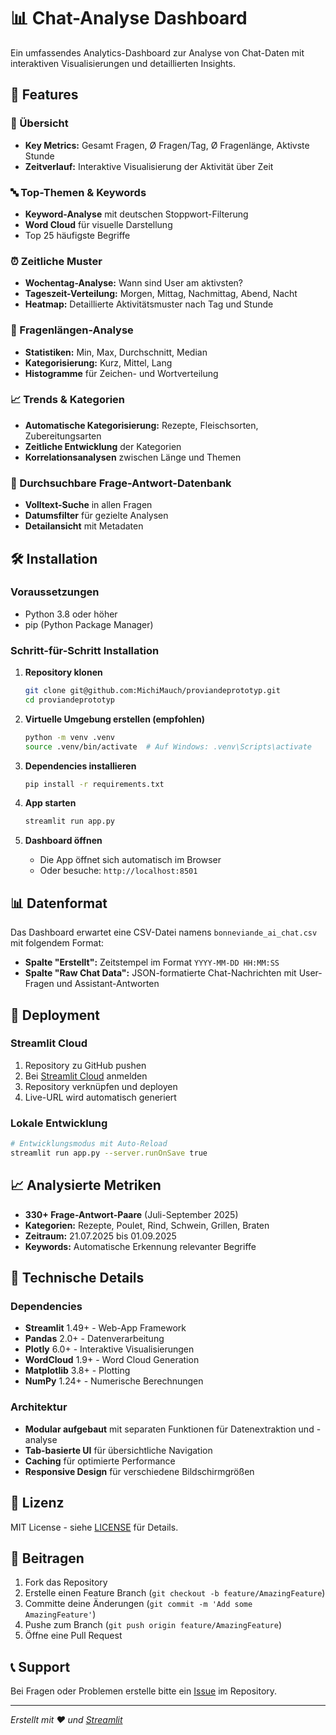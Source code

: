# 📊 Chat-Analyse Dashboard

Ein umfassendes Analytics-Dashboard zur Analyse von Chat-Daten mit interaktiven Visualisierungen und detaillierten Insights.

## 🚀 Features

### 📅 Übersicht
- **Key Metrics:** Gesamt Fragen, Ø Fragen/Tag, Ø Fragenlänge, Aktivste Stunde
- **Zeitverlauf:** Interaktive Visualisierung der Aktivität über Zeit

### 🔤 Top-Themen & Keywords
- **Keyword-Analyse** mit deutschen Stoppwort-Filterung
- **Word Cloud** für visuelle Darstellung
- Top 25 häufigste Begriffe

### ⏰ Zeitliche Muster
- **Wochentag-Analyse:** Wann sind User am aktivsten?
- **Tageszeit-Verteilung:** Morgen, Mittag, Nachmittag, Abend, Nacht
- **Heatmap:** Detaillierte Aktivitätsmuster nach Tag und Stunde

### 📏 Fragenlängen-Analyse
- **Statistiken:** Min, Max, Durchschnitt, Median
- **Kategorisierung:** Kurz, Mittel, Lang
- **Histogramme** für Zeichen- und Wortverteilung

### 📈 Trends & Kategorien
- **Automatische Kategorisierung:** Rezepte, Fleischsorten, Zubereitungsarten
- **Zeitliche Entwicklung** der Kategorien
- **Korrelationsanalysen** zwischen Länge und Themen

### 💬 Durchsuchbare Frage-Antwort-Datenbank
- **Volltext-Suche** in allen Fragen
- **Datumsfilter** für gezielte Analysen
- **Detailansicht** mit Metadaten

## 🛠️ Installation

### Voraussetzungen
- Python 3.8 oder höher
- pip (Python Package Manager)

### Schritt-für-Schritt Installation

1. **Repository klonen**
   ```bash
   git clone git@github.com:MichiMauch/proviandeprototyp.git
   cd proviandeprototyp
   ```

2. **Virtuelle Umgebung erstellen (empfohlen)**
   ```bash
   python -m venv .venv
   source .venv/bin/activate  # Auf Windows: .venv\Scripts\activate
   ```

3. **Dependencies installieren**
   ```bash
   pip install -r requirements.txt
   ```

4. **App starten**
   ```bash
   streamlit run app.py
   ```

5. **Dashboard öffnen**
   - Die App öffnet sich automatisch im Browser
   - Oder besuche: `http://localhost:8501`

## 📊 Datenformat

Das Dashboard erwartet eine CSV-Datei namens `bonneviande_ai_chat.csv` mit folgendem Format:
- **Spalte "Erstellt":** Zeitstempel im Format `YYYY-MM-DD HH:MM:SS`
- **Spalte "Raw Chat Data":** JSON-formatierte Chat-Nachrichten mit User-Fragen und Assistant-Antworten

## 🚀 Deployment

### Streamlit Cloud
1. Repository zu GitHub pushen
2. Bei [Streamlit Cloud](https://streamlit.io/cloud) anmelden
3. Repository verknüpfen und deployen
4. Live-URL wird automatisch generiert

### Lokale Entwicklung
```bash
# Entwicklungsmodus mit Auto-Reload
streamlit run app.py --server.runOnSave true
```

## 📈 Analysierte Metriken

- **330+ Frage-Antwort-Paare** (Juli-September 2025)
- **Kategorien:** Rezepte, Poulet, Rind, Schwein, Grillen, Braten
- **Zeitraum:** 21.07.2025 bis 01.09.2025
- **Keywords:** Automatische Erkennung relevanter Begriffe

## 🔧 Technische Details

### Dependencies
- **Streamlit** 1.49+ - Web-App Framework
- **Pandas** 2.0+ - Datenverarbeitung
- **Plotly** 6.0+ - Interaktive Visualisierungen
- **WordCloud** 1.9+ - Word Cloud Generation
- **Matplotlib** 3.8+ - Plotting
- **NumPy** 1.24+ - Numerische Berechnungen

### Architektur
- **Modular aufgebaut** mit separaten Funktionen für Datenextraktion und -analyse
- **Tab-basierte UI** für übersichtliche Navigation
- **Caching** für optimierte Performance
- **Responsive Design** für verschiedene Bildschirmgrößen

## 📝 Lizenz

MIT License - siehe [LICENSE](LICENSE) für Details.

## 🤝 Beitragen

1. Fork das Repository
2. Erstelle einen Feature Branch (`git checkout -b feature/AmazingFeature`)
3. Committe deine Änderungen (`git commit -m 'Add some AmazingFeature'`)
4. Pushe zum Branch (`git push origin feature/AmazingFeature`)
5. Öffne eine Pull Request

## 📞 Support

Bei Fragen oder Problemen erstelle bitte ein [Issue](https://github.com/MichiMauch/proviandeprototyp/issues) im Repository.

---
*Erstellt mit ❤️ und [Streamlit](https://streamlit.io)*